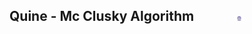 ## Quine - Mc Clusky Algorithm &nbsp; &nbsp; &nbsp; &nbsp; &nbsp; &nbsp; <img src="images/iitkgp.png" width="3%" />
